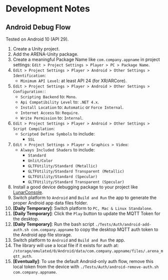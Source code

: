 # Development Notes

## Android Debug Flow
Tested on Android 10 (API 29).

1. Create a Unity project.
1. Add the ARENA-Unity package.
1. Create a meaningful Package Name like `com.company.appname` in project settings: `Edit > Project Settings > Player > PC > Package Name`.
1. `Edit > Project Settings > Player > Android > Other Settings > Identification`:
    - `Minimum API Level`: at least API 24 (for XR/ARCore).
1. `Edit > Project Settings > Player > Android > Other Settings > Configuration:`:
    - `Scripting Backend` to: `Mono`.
    - `Api Compatibility Level` to: `.NET 4.x`.
    - `Install Location` to: `Automatic` or `Force Internal`.
    - `Internet Access` to: `Require`.
    - `Write Permission` to: `Internal`.
1. `Edit > Project Settings > Player > Android > Other Settings > Script Compilation`:
    - `Scripted Define Symbols` to include:
        - `SSL`
1. `Edit > Project Settings > Player > Graphics > Video`:
    - `Always Included Shaders` to include:
        - `Standard`
        - `Unlit/Color`
        - `GLTFUtility/Standard (Metallic)`
        - `GLTFUtility/Standard Transparent (Metallic)`
        - `GLTFUtility/Standard (Specular)`
        - `GLTFUtility/Standard Transparent (Specular)`
1. Install a good device debugging package to your project like [LunarConsole](https://assetstore.unity.com/packages/tools/gui/lunar-mobile-console-free-82881).
1. Switch platform to `Android` and `Build and Run` the app to generate the proper Android app data files folder.
1. **[Daily Temporary]**: Switch platform to `PC, Mac & Linux Standalone`.
1. **[Daily Temporary]**: Click the `Play` button to update the MQTT Token for the desktop.
1. **[Daily Temporary]**: Run the bash script `./Tests/Auth/android-add-auth.sh com.company.appname` to copy the desktop MQTT auth token to the Android app file storage.
1. Switch platform to `Android` and `Build and Run` the app.
1. The library will use a local file if it exists for auth at: `/storage/emulated/0/Android/data/com.company.appname/files/.arena_mqtt_auth`.
1. **[Eventually]**: To use the default Android-only auth flow, remove this local token from the device with `./Tests/Auth/android-remove-auth.sh com.company.appname`.
